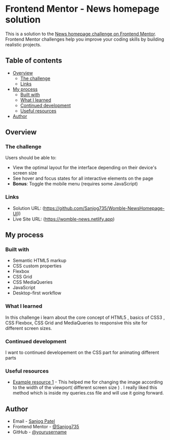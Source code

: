 # Frontend Mentor - News homepage solution

This is a solution to the [News homepage challenge on Frontend Mentor](https://www.frontendmentor.io/challenges/news-homepage-H6SWTa1MFl). Frontend Mentor challenges help you improve your coding skills by building realistic projects.

## Table of contents

- [Overview](#overview)
  - [The challenge](#the-challenge)
  - [Links](#links)
- [My process](#my-process)
  - [Built with](#built-with)
  - [What I learned](#what-i-learned)
  - [Continued development](#continued-development)
  - [Useful resources](#useful-resources)
- [Author](#author)

## Overview

### The challenge

Users should be able to:

- View the optimal layout for the interface depending on their device's screen size
- See hover and focus states for all interactive elements on the page
- **Bonus**: Toggle the mobile menu (requires some JavaScript)

### Links

- Solution URL: (https://github.com/Sanjog735/Womble-NewsHomepage-UI))
- Live Site URL: (https://womble-news.netlify.app)

## My process

### Built with

- Semantic HTML5 markup
- CSS custom properties
- Flexbox
- CSS Grid
- CSS MediaQueries
- JavaScript
- Desktop-first workflow

### What I learned

In this challenge i learn about the core concept of HTML5 , basics of CSS3 , CSS Flexbox, CSS Grid and MediaQueries to responsive this site for different screen sizes.

### Continued development

I want to continued developement on the CSS part for animating different parts

### Useful resources

- [Example resource 1](https://www.stackoverflow.com) - This helped me for changing the image according to the width of the viewport( different screen size ) . I really liked this method which is inside my queries.css file and will use it going forward.

## Author

- Email - [Sanjog Patel](sanyogp99@gmail.com)
- Frontend Mentor - [@Sanjog735](https://www.frontendmentor.io/profile/Sanjog735)
- GitHub - [@yourusername](https://www.twitter.com/yourusername)
